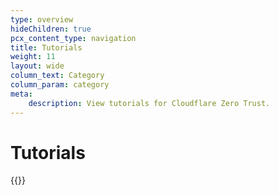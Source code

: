 ```yaml
---
type: overview
hideChildren: true
pcx_content_type: navigation
title: Tutorials
weight: 11
layout: wide
column_text: Category
column_param: category
meta:
    description: View tutorials for Cloudflare Zero Trust.
---
```


# Tutorials

{{<tutorial-listing>}}
